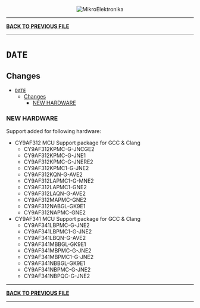 <p align="center">
  <img src="http://www.mikroe.com/img/designs/beta/logo_small.png?raw=true" alt="MikroElektronika"/>
</p>

---

**[BACK TO PREVIOUS FILE](../changelog.md)**

---

# `DATE`

## Changes

- [`DATE`](#date)
  - [Changes](#changes)
    - [NEW HARDWARE](#new-hardware)

### NEW HARDWARE

Support added for following hardware:

+ CY9AF312 MCU Support package for GCC & Clang
  + CY9AF312KPMC-G-JNCGE2
  + CY9AF312KPMC-G-JNE1
  + CY9AF312KPMC-G-JNERE2
  + CY9AF312KPMC1-G-JNE2
  + CY9AF312KQN-G-AVE2
  + CY9AF312LAPMC1-G-MNE2
  + CY9AF312LAPMC1-GNE2
  + CY9AF312LAQN-G-AVE2
  + CY9AF312MAPMC-GNE2
  + CY9AF312NABGL-GK9E1
  + CY9AF312NAPMC-GNE2
+ CY9AF341 MCU Support package for GCC & Clang
  + CY9AF341LBPMC-G-JNE2
  + CY9AF341LBPMC1-G-JNE2
  + CY9AF341LBQN-G-AVE2
  + CY9AF341MBBGL-GK9E1
  + CY9AF341MBPMC-G-JNE2
  + CY9AF341MBPMC1-G-JNE2
  + CY9AF341NBBGL-GK9E1
  + CY9AF341NBPMC-G-JNE2
  + CY9AF341NBPQC-G-JNE2

---

**[BACK TO PREVIOUS FILE](../changelog.md)**

---
